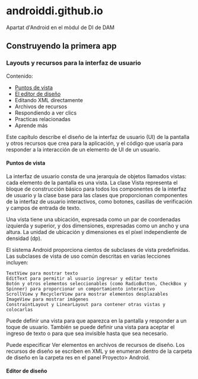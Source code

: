 # androiddi.github.io
Apartat d'Android en el mòdul de DI de DAM

## Construyendo la primera app

### Layouts y recursos para la interfaz de usuario

Contenido:
* [Puntos de vista](https://github.com/gatzara/androiddi.github.io/edit/master/README.md#puntos)
* [El editor de diseño](https://github.com/gatzara/androiddi.github.io/edit/master/README.md#editor)
* Editando XML directamente
* Archivos de recursos
* Respondiendo a ver clics
* Practicas relacionadas
* Aprende más

Este capítulo describe el diseño de la interfaz de usuario (UI) de la pantalla y otros recursos que crea para la aplicación, y el código que usaría para responder a la interacción de un elemento de UI de un usuario.

#### <a href=”#puntos”></a> Puntos de vista

La interfaz de usuario consta de una jerarquía de objetos llamados vistas: cada elemento de la pantalla es una vista. La clase Vista representa el bloque de construcción básico para todos los componentes de la interfaz de usuario y la clase base para las clases que proporcionan componentes de la interfaz de usuario interactivos, como botones, casillas de verificación y campos de entrada de texto.

Una vista tiene una ubicación, expresada como un par de coordenadas izquierda y superior, y dos dimensiones, expresadas como un ancho y una altura. La unidad de ubicación y dimensiones es el píxel independiente de densidad (dp).

El sistema Android proporciona cientos de subclases de vista predefinidas. Las subclases de vista de uso común descritas en varias lecciones incluyen:

    TextView para mostrar texto
    EditText para permitir al usuario ingresar y editar texto
    Botón y otros elementos seleccionables (como RadioButton, CheckBox y Spinner) para proporcionar un comportamiento interactivo
    ScrollView y RecyclerView para mostrar elementos desplazables
    ImageView para mostrar imágenes
    ConstraintLayout y LinearLayout para contener otras vistas y colocarlas

Puede definir una vista para que aparezca en la pantalla y responder a un toque de usuario. También se puede definir una vista para aceptar el ingreso de texto o para que sea invisible hasta que sea necesario.

Puede especificar Ver elementos en archivos de recursos de diseño. Los recursos de diseño se escriben en XML y se enumeran dentro de la carpeta de diseño en la carpeta res en el panel Proyecto> Android.


#### <a href=”#editor”></a> Editor de diseño
